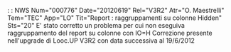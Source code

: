  :  : NWS Num="000776" Date="20120619" Rel="V3R2" Atr="O. Maestrelli" Tem="TEC" App="LO" Tit="Report :  raggruppamenti su colonne Hidden" Sts="20"
E' stato corretto un problema per cui non eseguiva raggruppamento del report su colonne con IO=H Correzione presente nell'upgrade di Looc.UP V3R2 con data successiva al 19/6/2012 